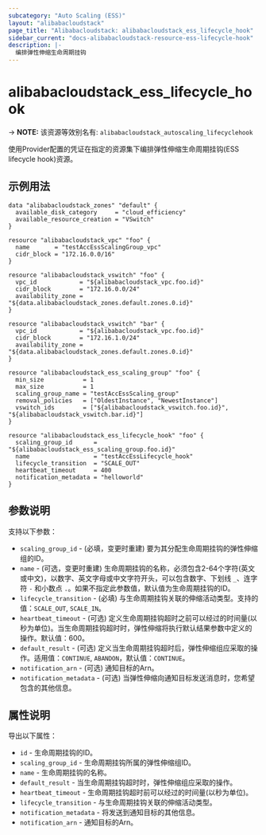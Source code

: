 ```yaml
---
subcategory: "Auto Scaling (ESS)"
layout: "alibabacloudstack"
page_title: "Alibabacloudstack: alibabacloudstack_ess_lifecycle_hook"
sidebar_current: "docs-alibabacloudstack-resource-ess-lifecycle-hook"
description: |-
  编排弹性伸缩生命周期挂钩
---
```


# alibabacloudstack_ess_lifecycle_hook
-> **NOTE:** 该资源等效别名有: `alibabacloudstack_autoscaling_lifecyclehook`

使用Provider配置的凭证在指定的资源集下编排弹性伸缩生命周期挂钩(ESS lifecycle hook)资源。

## 示例用法

```
data "alibabacloudstack_zones" "default" {
  available_disk_category     = "cloud_efficiency"
  available_resource_creation = "VSwitch"
}

resource "alibabacloudstack_vpc" "foo" {
  name       = "testAccEssScalingGroup_vpc"
  cidr_block = "172.16.0.0/16"
}

resource "alibabacloudstack_vswitch" "foo" {
  vpc_id            = "${alibabacloudstack_vpc.foo.id}"
  cidr_block        = "172.16.0.0/24"
  availability_zone = "${data.alibabacloudstack_zones.default.zones.0.id}"
}

resource "alibabacloudstack_vswitch" "bar" {
  vpc_id            = "${alibabacloudstack_vpc.foo.id}"
  cidr_block        = "172.16.1.0/24"
  availability_zone = "${data.alibabacloudstack_zones.default.zones.0.id}"
}

resource "alibabacloudstack_ess_scaling_group" "foo" {
  min_size           = 1
  max_size           = 1
  scaling_group_name = "testAccEssScaling_group"
  removal_policies   = ["OldestInstance", "NewestInstance"]
  vswitch_ids        = ["${alibabacloudstack_vswitch.foo.id}", "${alibabacloudstack_vswitch.bar.id}"]
}

resource "alibabacloudstack_ess_lifecycle_hook" "foo" {
  scaling_group_id      = "${alibabacloudstack_ess_scaling_group.foo.id}"
  name                  = "testAccEssLifecycle_hook"
  lifecycle_transition  = "SCALE_OUT"
  heartbeat_timeout     = 400
  notification_metadata = "helloworld"
}
```

## 参数说明

支持以下参数：

* `scaling_group_id` - (必填，变更时重建) 要为其分配生命周期挂钩的弹性伸缩组的ID。
* `name` - (可选，变更时重建) 生命周期挂钩的名称，必须包含2-64个字符(英文或中文)，以数字、英文字母或中文字符开头，可以包含数字、下划线 `_`、连字符 `-` 和小数点 `.`。如果不指定此参数值，默认值为生命周期挂钩的ID。
* `lifecycle_transition` - (必填) 与生命周期挂钩关联的伸缩活动类型。支持的值：`SCALE_OUT`, `SCALE_IN`。
* `heartbeat_timeout` - (可选) 定义生命周期挂钩超时之前可以经过的时间量(以秒为单位)。当生命周期挂钩超时时，弹性伸缩将执行默认结果参数中定义的操作。默认值：600。
* `default_result` - (可选) 定义当生命周期挂钩超时后，弹性伸缩组应采取的操作。适用值：`CONTINUE`, `ABANDON`，默认值：`CONTINUE`。
* `notification_arn` - (可选) 通知目标的Arn。
* `notification_metadata` - (可选) 当弹性伸缩向通知目标发送消息时，您希望包含的其他信息。

## 属性说明

导出以下属性：

* `id` - 生命周期挂钩的ID。
* `scaling_group_id` - 生命周期挂钩所属的弹性伸缩组ID。
* `name` - 生命周期挂钩的名称。
* `default_result` - 当生命周期挂钩超时时，弹性伸缩组应采取的操作。
* `heartbeat_timeout` - 生命周期挂钩超时前可以经过的时间量(以秒为单位)。
* `lifecycle_transition` - 与生命周期挂钩关联的伸缩活动类型。
* `notification_metadata` - 将发送到通知目标的其他信息。
* `notification_arn` - 通知目标的Arn。